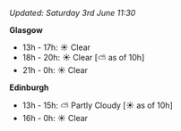 *Updated: Saturday 3rd June 11:30*

**Glasgow**

* 13h - 17h: :sunny: Clear
* 18h - 20h: :sunny: Clear [:partly_sunny: as of 10h]
* 21h - 0h: :sunny: Clear

**Edinburgh**

* 13h - 15h: :partly_sunny: Partly Cloudy [:sunny: as of 10h]
* 16h - 0h: :sunny: Clear
